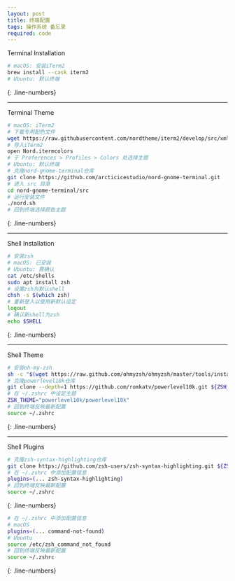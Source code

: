 ```yaml
---
layout: post
title: 终端配置
tags: 操作系统 备忘录
required: code
---
```


Terminal Installation
```bash
# macOS: 安装iTerm2
brew install --cask iterm2
# Ubuntu: 默认终端
```
{: .line-numbers}

---

Terminal Theme
```bash
# macOS: iTerm2
# 下载专用配色文件
wget https://raw.githubusercontent.com/nordtheme/iterm2/develop/src/xml/Nord.itermcolors
# 导入iTerm2
open Nord.itermcolors
# 于 Preferences > Profiles > Colors 处选择主题
# Ubuntu: 默认终端
# 克隆nord-gnome-terminal仓库
git clone https://github.com/arcticicestudio/nord-gnome-terminal.git
# 进入 src 目录
cd nord-gnome-terminal/src
# 运行安装文件
./nord.sh
# 回到终端选择颜色主题
```
{: .line-numbers}

---

Shell Installation
```bash
# 安装zsh
# macOS: 已安装
# Ubuntu: 需确认
cat /etc/shells
sudo apt install zsh
# 设置zsh为默认shell
chsh -s $(which zsh)
# 重新登入以使用新默认设定
logout
# 确认新shell为zsh
echo $SHELL
```
{: .line-numbers}

---

Shell Theme
```bash
# 安装oh-my-zsh
sh -c "$(wget https://raw.github.com/ohmyzsh/ohmyzsh/master/tools/install.sh -O -)"
# 克隆powerlevel10k仓库
git clone --depth=1 https://github.com/romkatv/powerlevel10k.git ${ZSH_CUSTOM:-$HOME/.oh-my-zsh/custom}/themes/powerlevel10k
# 在 ~/.zshrc 中设定主题
ZSH_THEME="powerlevel10k/powerlevel10k"
# 回到终端反映最新配置
source ~/.zshrc
```
{: .line-numbers}

---

Shell Plugins
```bash
# 克隆zsh-syntax-highlighting仓库
git clone https://github.com/zsh-users/zsh-syntax-highlighting.git ${ZSH_CUSTOM:-~/.oh-my-zsh/custom}/plugins/zsh-syntax-highlighting
# 在 ~/.zshrc 中添加配置信息
plugins=(... zsh-syntax-highlighting)
# 回到终端反映最新配置
source ~/.zshrc
```
{: .line-numbers}

```bash
# 在 ~/.zshrc 中添加配置信息
# macOS
plugins=(... command-not-found)
# Ubuntu
source /etc/zsh_command_not_found
# 回到终端反映最新配置
source ~/.zshrc
```
{: .line-numbers}
